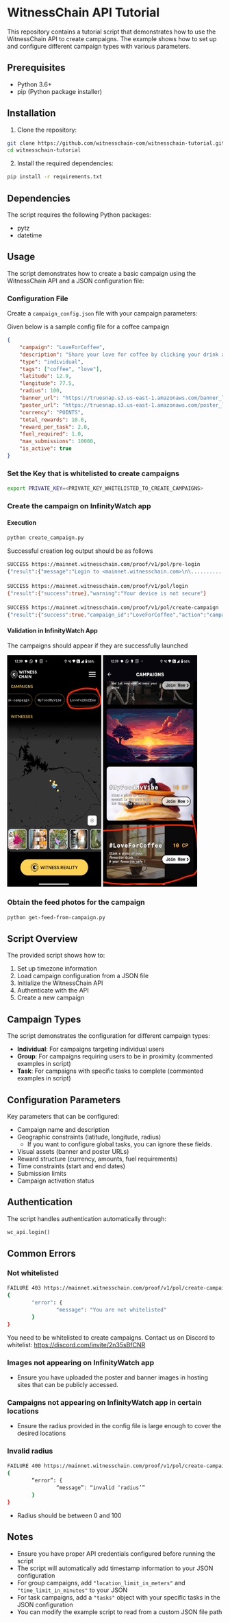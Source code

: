 # WitnessChain API Tutorial

This repository contains a tutorial script that demonstrates how to use the WitnessChain API to create campaigns. The example shows how to set up and configure different campaign types with various parameters.

## Prerequisites

- Python 3.6+
- pip (Python package installer)

## Installation

1. Clone the repository:
```bash
git clone https://github.com/witnesschain-com/witnesschain-tutorial.git
cd witnesschain-tutorial
```

2. Install the required dependencies:
```bash
pip install -r requirements.txt
```

## Dependencies

The script requires the following Python packages:
- pytz
- datetime

## Usage

The script demonstrates how to create a basic campaign using the WitnessChain API and a JSON configuration file:

### Configuration File

Create a `campaign_config.json` file with your campaign parameters:

Given below is a sample config file for a coffee campaign

```json
{
    "campaign": "LoveForCoffee",
    "description": "Share your love for coffee by clicking your drink at your favourite cafe",
    "type": "individual",
    "tags": ["coffee", "love"],
    "latitude": 12.9,
    "longitude": 77.5,
    "radius": 100,
    "banner_url": "https://truesnap.s3.us-east-1.amazonaws.com/banner_loveforcoffee.jpg",
    "poster_url": "https://truesnap.s3.us-east-1.amazonaws.com/poster_loveforcoffee.jpg",
    "currency": "POINTS",
    "total_rewards": 10.0,
    "reward_per_task": 2.0,
    "fuel_required": 1.0,
    "max_submissions": 10000,
    "is_active": true
}
```

### Set the Key that is whitelisted to create campaigns

```bash
export PRIVATE_KEY=<PRIVATE_KEY_WHITELISTED_TO_CREATE_CAMPAIGNS>
```

### Create the campaign on InfinityWatch app

#### Execution 
```bash
python create_campaign.py
```

Successful creation log output should be as follows

```bash
SUCCESS https://mainnet.witnesschain.com/proof/v1/pol/pre-login
{"result":{"message":"Login to <mainnet.witnesschain.com>\n\.............."}}

SUCCESS https://mainnet.witnesschain.com/proof/v1/pol/login
{"result":{"success":true},"warning":"Your device is not secure"}

SUCCESS https://mainnet.witnesschain.com/proof/v1/pol/create-campaign
{"result":{"success":true,"campaign_id":"LoveForCoffee","action":"campaign-created"}}

```

#### Validation in InfinityWatch App

The campaigns should appear if they are successfully launched

<img src="Screenshot_1.png" width="220" height="540" alt="Description">
<img src="Screenshot_2.png" width="220" height="540" alt="Description">

### Obtain the feed photos for the campaign
```bash
python get-feed-from-campaign.py
```


## Script Overview

The provided script shows how to:
1. Set up timezone information
2. Load campaign configuration from a JSON file
3. Initialize the WitnessChain API
4. Authenticate with the API
5. Create a new campaign

## Campaign Types

The script demonstrates the configuration for different campaign types:
- **Individual**: For campaigns targeting individual users
- **Group**: For campaigns requiring users to be in proximity (commented examples in script)
- **Task**: For campaigns with specific tasks to complete (commented examples in script)

## Configuration Parameters

Key parameters that can be configured:
- Campaign name and description
- Geographic constraints (latitude, longitude, radius)
    - If you want to configure global tasks, you can ignore these fields. 
- Visual assets (banner and poster URLs)
- Reward structure (currency, amounts, fuel requirements)
- Time constraints (start and end dates)
- Submission limits
- Campaign activation status

## Authentication

The script handles authentication automatically through:
```python
wc_api.login()
```

## Common Errors

### Not whitelisted
```bash
FAILURE 403 https://mainnet.witnesschain.com/proof/v1/pol/create-campaign
{
        "error": {
                "message": "You are not whitelisted"
        }
}
```
You need to be whitelisted to create campaigns. Contact us on Discord to whitelist: https://discord.com/invite/2n35sBfCNR

### Images not appearing on InfinityWatch app

- Ensure you have uploaded the poster and banner images in hosting sites that can be publicly accessed.

### Campaigns not appearing on InfinityWatch app in certain locations

- Ensure the radius provided in the config file is large enough to cover the desired locations

### Invalid radius
```bash
FAILURE 400 https://mainnet.witnesschain.com/proof/v1/pol/create-campaign
{
        “error”: {
                “message”: “invalid ‘radius’”
        }
}
```
- Radius should be between 0 and 100

## Notes

- Ensure you have proper API credentials configured before running the script
- The script will automatically add timestamp information to your JSON configuration
- For group campaigns, add `"location_limit_in_meters"` and `"time_limit_in_minutes"` to your JSON
- For task campaigns, add a `"tasks"` object with your specific tasks in the JSON configuration
- You can modify the example script to read from a custom JSON file path